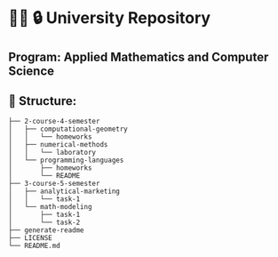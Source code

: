 # :student: :lock: University Repository
## Program: Applied Mathematics and Computer Science
## :evergreen_tree: Structure:
```bash.
├── 2-course-4-semester
│   ├── computational-geometry
│   │   └── homeworks
│   ├── numerical-methods
│   │   └── laboratory
│   └── programming-languages
│       ├── homeworks
│       └── README
├── 3-course-5-semester
│   ├── analytical-marketing
│   │   └── task-1
│   └── math-modeling
│       ├── task-1
│       └── task-2
├── generate-readme
├── LICENSE
└── README.md
```